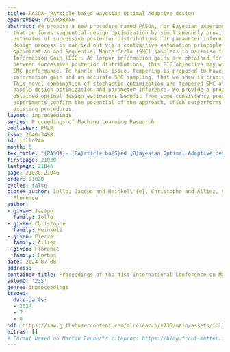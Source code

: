 ```yaml
---
title: PASOA- PArticle baSed Bayesian Optimal Adaptive design
openreview: rGCvMARXkG
abstract: We propose a new procedure named PASOA, for Bayesian experimental design,
  that performs sequential design optimization by simultaneously providing accurate
  estimates of successive posterior distributions for parameter inference. The sequential
  design process is carried out via a contrastive estimation principle, using stochastic
  optimization and Sequential Monte Carlo (SMC) samplers to maximise the Expected
  Information Gain (EIG). As larger information gains are obtained for larger distances
  between successive posterior distributions, this EIG objective may worsen classical
  SMC performance. To handle this issue, tempering is proposed to have both a large
  information gain and an accurate SMC sampling, that we show is crucial for performance.
  This novel combination of stochastic optimization and tempered SMC allows to jointly
  handle design optimization and parameter inference. We provide a proof that the
  obtained optimal design estimators benefit from some consistency property. Numerical
  experiments confirm the potential of the approach, which outperforms other recent
  existing procedures.
layout: inproceedings
series: Proceedings of Machine Learning Research
publisher: PMLR
issn: 2640-3498
id: iollo24a
month: 0
tex_title: "{PASOA}- {PA}rticle ba{S}ed {B}ayesian Optimal Adaptive design"
firstpage: 21020
lastpage: 21046
page: 21020-21046
order: 21020
cycles: false
bibtex_author: Iollo, Jacopo and Heinkel\'{e}, Christophe and Alliez, Pierre and Forbes,
  Florence
author:
- given: Jacopo
  family: Iollo
- given: Christophe
  family: Heinkelé
- given: Pierre
  family: Alliez
- given: Florence
  family: Forbes
date: 2024-07-08
address:
container-title: Proceedings of the 41st International Conference on Machine Learning
volume: '235'
genre: inproceedings
issued:
  date-parts:
  - 2024
  - 7
  - 8
pdf: https://raw.githubusercontent.com/mlresearch/v235/main/assets/iollo24a/iollo24a.pdf
extras: []
# Format based on Martin Fenner's citeproc: https://blog.front-matter.io/posts/citeproc-yaml-for-bibliographies/
---
```

